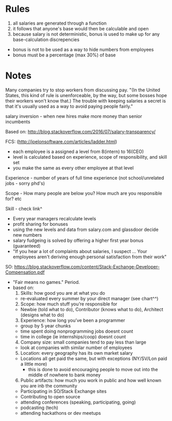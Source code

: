 
# Rules

1. all salaries are generated through a function
2. it follows that anyone's base would then be calculable and open
3. because salary is not deterministic, bonus is used to make up for any base-calculation discrepencies
  - bonus is not to be used as a way to hide numbers from employees
  - bonus must be a percentage (max 30%) of base



# Notes 

Many companies try to stop workers from discussing pay. "(In the United States, this kind of rule is unenforceable, by the way, but some bosses hope their workers won't know that.) The trouble with keeping salaries a secret is that it's usually used as a way to avoid paying people fairly."

salary inversion - when new hires make more money than senior incumbents


  
Based on:
http://blog.stackoverflow.com/2016/07/salary-transparency/


FCS: (http://joelonsoftware.com/articles/ladder.html)
  - each employee is a assigned a level from 8(intern) to 16(CEO)
  - level is calculated based on experience, scope of responsibility, and skill set
  - you make the same as every other employee at that level
  
  Experience - number of years of full time experience (not school/unrelated jobs - sorry phd's)
  
  Scope - How many people are below you? How much are you responsible for? etc
  
  Skill - check link^

  - Every year managers recalculate levels
  - profit sharing for bonuses
  - using the new levels and data from salary.com and glassdoor decide new numbers
  - salary fudgeing is solved by offering a higher first year bonus (guaranteed)
  - "If you hear a lot of complaints about salaries, I suspect ... Your employees aren't deriving enough personal satisfaction from their work"
  
SO: https://blog.stackoverflow.com/content/Stack-Exchange-Developer-Compensation.pdf
  - "Fair means no games." Period. 
  - based on:
    1. Skills: how good you are at what you do
      - re-evaluated every summer by your direct manager (see chart^^)
    2. Scope: how much stuff you’re responsible for
      - Newbie (told what to do), Contributor (knows what to do), Architect (designs what to do)
    3. Experience: how long you’ve been a programmer
      - group by 5 year chunks
      - time spent doing nonprogramming jobs doesnt count
      - time in college (ie internships/coop) doesnt count
    4. Company size: small companies tend to pay less than large
      - look at companies with similar number of employees
    5. Location: every geography has its own market salary
      - Locations all get paid the same, but with exceptions (NY/SV/Lon paid a little more)
        - this is done to avoid encouraging people to move out into the middle of nowhere to bank money
    6. Public artifacts: how much you work in public and how well known you are inb the community
      - Participating in SO/Stack Exchange sites
      - Contributing to open source
      - attending conferences (speaking, participating, going)
      - podcasting (tech)
      - attending hackathons or dev meetups
  
 

